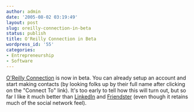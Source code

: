 ```yaml
---
author: admin
date: '2005-08-02 03:19:49'
layout: post
slug: oreilly-connection-in-beta
status: publish
title: O'Reilly Connection in Beta
wordpress_id: '55'
categories:
- Entrepreneurship
- Software
---
```


[O'Reilly Connection](http://connection.oreilly.com/) is now in beta.
You can already setup an account and start making contacts (by looking
folks up by their full name after clicking on the "Connect To" link).
It's too early to tell how this will turn out, but so far I like it much
better than [LinkedIn](http://www.linkedin.com) and
[Friendster](http://www.friendster.com) (even though it retains much of
the social network feel).
